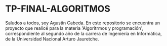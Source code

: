 # TP-FINAL-ALGORITMOS
Saludos a todos, soy Agustin Cabeda. En este repositorio se encuentra un proyecto que realicé para la materia 'Algoritrmos y programación', correspondiente al segundo año de la carrera de Ingeniería en Informática, de la Universidad Nacional Arturo Jauretche.

